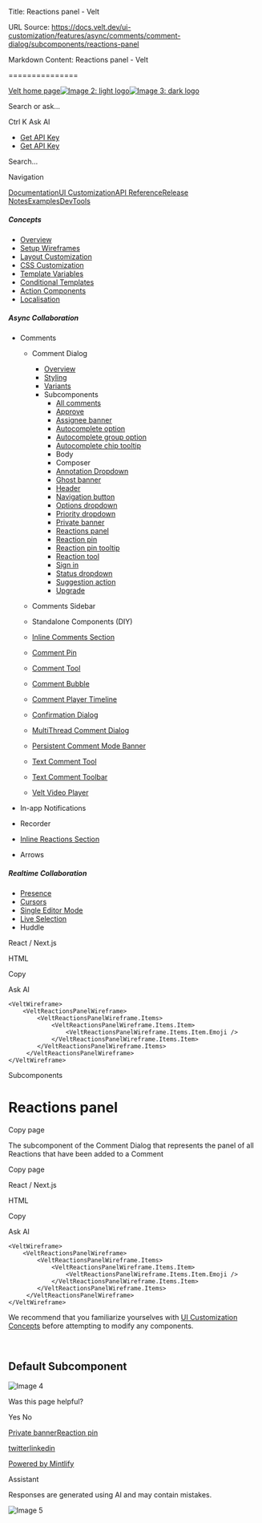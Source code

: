 Title: Reactions panel - Velt

URL Source: https://docs.velt.dev/ui-customization/features/async/comments/comment-dialog/subcomponents/reactions-panel

Markdown Content:
Reactions panel - Velt

===============

[Velt home page![Image 2: light logo](https://mintlify.s3.us-west-1.amazonaws.com/velt/velt-logo-big-light.png)![Image 3: dark logo](https://mintlify.s3.us-west-1.amazonaws.com/velt/velt-logo-big.png)](https://docs.velt.dev/)

Search or ask...

Ctrl K Ask AI

*   [Get API Key](https://console.velt.dev/)
*   [Get API Key](https://console.velt.dev/)

Search...

Navigation

[Documentation](https://docs.velt.dev/get-started/overview)[UI Customization](https://docs.velt.dev/ui-customization/overview)[API Reference](https://docs.velt.dev/api-reference/rest-apis/v2/organizations/add-organizations)[Release Notes](https://docs.velt.dev/release-notes/version-4/upgrade-guide)[Examples](https://velt.dev/examples)[DevTools](https://velt.dev/devtools)

##### Concepts

*   [Overview](https://docs.velt.dev/ui-customization/overview)
*   [Setup Wireframes](https://docs.velt.dev/ui-customization/setup)
*   [Layout Customization](https://docs.velt.dev/ui-customization/layout)
*   [CSS Customization](https://docs.velt.dev/ui-customization/styling)
*   [Template Variables](https://docs.velt.dev/ui-customization/template-variables)
*   [Conditional Templates](https://docs.velt.dev/ui-customization/conditional-templates)
*   [Action Components](https://docs.velt.dev/ui-customization/custom-action-component)
*   [Localisation](https://docs.velt.dev/ui-customization/localisation)

##### Async Collaboration

*   Comments
    *   Comment Dialog
        *   [Overview](https://docs.velt.dev/ui-customization/features/async/comments/comment-dialog/overview)
        *   [Styling](https://docs.velt.dev/ui-customization/features/async/comments/comment-dialog/styling)
        *   [Variants](https://docs.velt.dev/ui-customization/features/async/comments/comment-dialog/pre-defined-variants)
        *   Subcomponents
            *   [All comments](https://docs.velt.dev/ui-customization/features/async/comments/comment-dialog/subcomponents/all-comments)
            *   [Approve](https://docs.velt.dev/ui-customization/features/async/comments/comment-dialog/subcomponents/approve)
            *   [Assignee banner](https://docs.velt.dev/ui-customization/features/async/comments/comment-dialog/subcomponents/assignee-banner)
            *   [Autocomplete option](https://docs.velt.dev/ui-customization/features/async/comments/comment-dialog/subcomponents/autocomplete-option)
            *   [Autocomplete group option](https://docs.velt.dev/ui-customization/features/async/comments/comment-dialog/subcomponents/autocomplete-group-option)
            *   [Autocomplete chip tooltip](https://docs.velt.dev/ui-customization/features/async/comments/comment-dialog/subcomponents/autocomplete-chip-tooltip)
            *   Body
            *   Composer
            *   [Annotation Dropdown](https://docs.velt.dev/ui-customization/features/async/comments/comment-dialog/subcomponents/custom-annotation-dropdown)
            *   [Ghost banner](https://docs.velt.dev/ui-customization/features/async/comments/comment-dialog/subcomponents/ghost-banner)
            *   [Header](https://docs.velt.dev/ui-customization/features/async/comments/comment-dialog/subcomponents/header)
            *   [Navigation button](https://docs.velt.dev/ui-customization/features/async/comments/comment-dialog/subcomponents/navigation-button)
            *   [Options dropdown](https://docs.velt.dev/ui-customization/features/async/comments/comment-dialog/subcomponents/options-dropdown)
            *   [Priority dropdown](https://docs.velt.dev/ui-customization/features/async/comments/comment-dialog/subcomponents/priority-dropdown)
            *   [Private banner](https://docs.velt.dev/ui-customization/features/async/comments/comment-dialog/subcomponents/private-banner)
            *   [Reactions panel](https://docs.velt.dev/ui-customization/features/async/comments/comment-dialog/subcomponents/reactions-panel)
            *   [Reaction pin](https://docs.velt.dev/ui-customization/features/async/comments/comment-dialog/subcomponents/reaction-pin)
            *   [Reaction pin tooltip](https://docs.velt.dev/ui-customization/features/async/comments/comment-dialog/subcomponents/reaction-pin-tooltip)
            *   [Reaction tool](https://docs.velt.dev/ui-customization/features/async/comments/comment-dialog/subcomponents/reaction-tool)
            *   [Sign in](https://docs.velt.dev/ui-customization/features/async/comments/comment-dialog/subcomponents/sign-in)
            *   [Status dropdown](https://docs.velt.dev/ui-customization/features/async/comments/comment-dialog/subcomponents/status-dropdown)
            *   [Suggestion action](https://docs.velt.dev/ui-customization/features/async/comments/comment-dialog/subcomponents/suggestion-action)
            *   [Upgrade](https://docs.velt.dev/ui-customization/features/async/comments/comment-dialog/subcomponents/upgrade)

    *   Comments Sidebar
    *   Standalone Components (DIY)
    *   [Inline Comments Section](https://docs.velt.dev/ui-customization/features/async/comments/inline-comments-section)
    *   [Comment Pin](https://docs.velt.dev/ui-customization/features/async/comments/comment-pin)
    *   [Comment Tool](https://docs.velt.dev/ui-customization/features/async/comments/comment-tool)
    *   [Comment Bubble](https://docs.velt.dev/ui-customization/features/async/comments/comment-bubble)
    *   [Comment Player Timeline](https://docs.velt.dev/ui-customization/features/async/comments/comment-player-timeline)
    *   [Confirmation Dialog](https://docs.velt.dev/ui-customization/features/async/comments/confirm-dialog)
    *   [MultiThread Comment Dialog](https://docs.velt.dev/ui-customization/features/async/comments/multithread-comment-dialog)
    *   [Persistent Comment Mode Banner](https://docs.velt.dev/ui-customization/features/async/comments/persistent-comment-mode-banner)
    *   [Text Comment Tool](https://docs.velt.dev/ui-customization/features/async/comments/text-comment-tool)
    *   [Text Comment Toolbar](https://docs.velt.dev/ui-customization/features/async/comments/text-comment-toolbar)
    *   [Velt Video Player](https://docs.velt.dev/ui-customization/features/async/comments/comment-video-player)

*   In-app Notifications
*   Recorder
*   [Inline Reactions Section](https://docs.velt.dev/ui-customization/features/async/inline-reactions)
*   Arrows

##### Realtime Collaboration

*   [Presence](https://docs.velt.dev/ui-customization/features/realtime/presence)
*   [Cursors](https://docs.velt.dev/ui-customization/features/realtime/cursors)
*   [Single Editor Mode](https://docs.velt.dev/ui-customization/features/realtime/single-editor-mode)
*   [Live Selection](https://docs.velt.dev/ui-customization/features/realtime/live-selection)
*   Huddle

React / Next.js

HTML

Copy

Ask AI

```
<VeltWireframe>
    <VeltReactionsPanelWireframe>
        <VeltReactionsPanelWireframe.Items>
            <VeltReactionsPanelWireframe.Items.Item>
                <VeltReactionsPanelWireframe.Items.Item.Emoji />
            </VeltReactionsPanelWireframe.Items.Item>
        </VeltReactionsPanelWireframe.Items>
     </VeltReactionsPanelWireframe>
</VeltWireframe>
```

Subcomponents

Reactions panel
===============

Copy page

The subcomponent of the Comment Dialog that represents the panel of all Reactions that have been added to a Comment

Copy page

React / Next.js

HTML

Copy

Ask AI

```
<VeltWireframe>
    <VeltReactionsPanelWireframe>
        <VeltReactionsPanelWireframe.Items>
            <VeltReactionsPanelWireframe.Items.Item>
                <VeltReactionsPanelWireframe.Items.Item.Emoji />
            </VeltReactionsPanelWireframe.Items.Item>
        </VeltReactionsPanelWireframe.Items>
     </VeltReactionsPanelWireframe>
</VeltWireframe>
```

We recommend that you familiarize yourselves with [UI Customization Concepts](https://docs.velt.dev/ui-customization/overview) before attempting to modify any components.

[​](https://docs.velt.dev/ui-customization/features/async/comments/comment-dialog/subcomponents/reactions-panel#default-subcomponent)

Default Subcomponent
-----------------------------------------------------------------------------------------------------------------------------------------------------------

![Image 4](https://mintlify.s3.us-west-1.amazonaws.com/velt/images/customization/reaction-panel-customization.png)

Was this page helpful?

Yes No

[Private banner](https://docs.velt.dev/ui-customization/features/async/comments/comment-dialog/subcomponents/private-banner)[Reaction pin](https://docs.velt.dev/ui-customization/features/async/comments/comment-dialog/subcomponents/reaction-pin)

[twitter](https://twitter.com/veltjs)[linkedin](https://www.linkedin.com/company/veltjs)

[Powered by Mintlify](https://mintlify.com/preview-request?utm_campaign=poweredBy&utm_medium=referral&utm_source=velt)

Assistant

Responses are generated using AI and may contain mistakes.

![Image 5](https://mintlify.s3.us-west-1.amazonaws.com/velt/images/customization/reaction-panel-customization.png)
